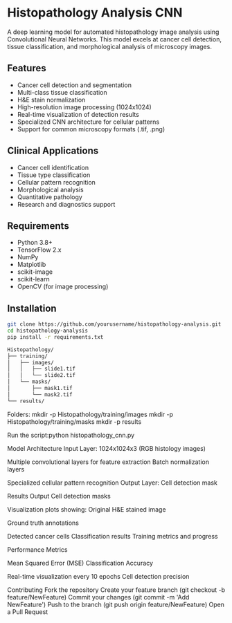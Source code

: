# Histopathology Analysis CNN

A deep learning model for automated histopathology image analysis using Convolutional Neural Networks. This model excels at cancer cell detection, tissue classification, and morphological analysis of microscopy images.

## Features

- Cancer cell detection and segmentation
- Multi-class tissue classification 
- H&E stain normalization
- High-resolution image processing (1024x1024)
- Real-time visualization of detection results
- Specialized CNN architecture for cellular patterns
- Support for common microscopy formats (.tif, .png)

## Clinical Applications

- Cancer cell identification
- Tissue type classification
- Cellular pattern recognition
- Morphological analysis
- Quantitative pathology
- Research and diagnostics support

## Requirements

- Python 3.8+
- TensorFlow 2.x
- NumPy
- Matplotlib
- scikit-image
- scikit-learn
- OpenCV (for image processing)

## Installation

```bash
git clone https://github.com/yourusername/histopathology-analysis.git
cd histopathology-analysis
pip install -r requirements.txt

Histopathology/
├── training/
│   ├── images/
│   │   ├── slide1.tif
│   │   └── slide2.tif
│   └── masks/
│       ├── mask1.tif
│       └── mask2.tif
└── results/

```
Folders:
mkdir -p Histopathology/training/images
mkdir -p Histopathology/training/masks
mkdir -p results

Run the script:python histopathology_cnn.py

Model Architecture
Input Layer: 1024x1024x3 (RGB histology images)

Multiple convolutional layers for feature extraction
Batch normalization layers

Specialized cellular pattern recognition
Output Layer: Cell detection mask

Results Output
Cell detection masks

Visualization plots showing:
Original H&E stained image

Ground truth annotations

Detected cancer cells
Classification results
Training metrics and progress

Performance Metrics

Mean Squared Error (MSE)
Classification Accuracy

Real-time visualization every 10 epochs
Cell detection precision

Contributing
Fork the repository
Create your feature branch (git checkout -b feature/NewFeature)
Commit your changes (git commit -m 'Add NewFeature')
Push to the branch (git push origin feature/NewFeature)
Open a Pull Request

